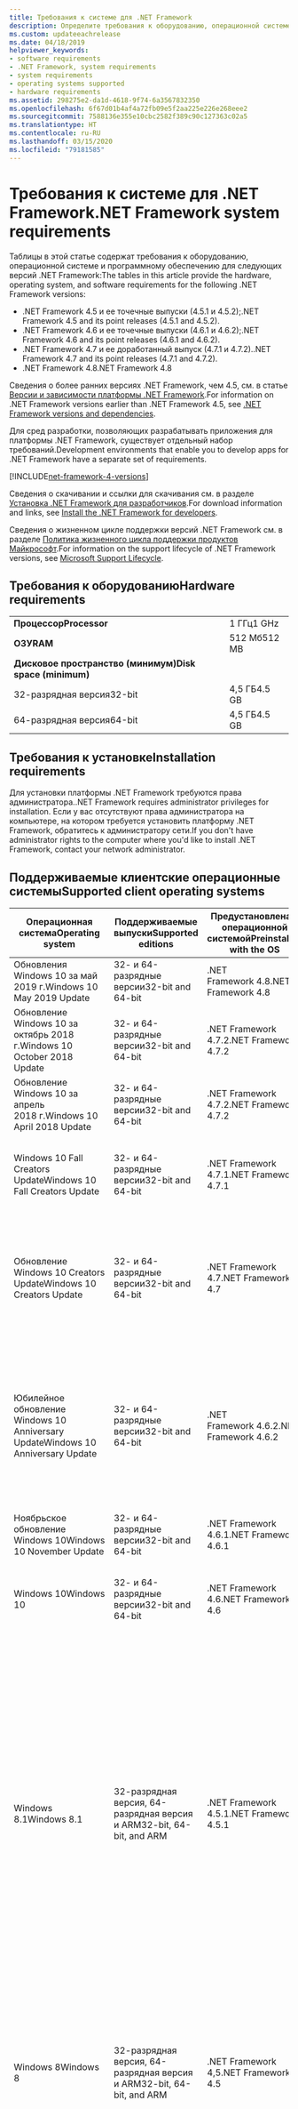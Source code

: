```yaml
---
title: Требования к системе для .NET Framework
description: Определите требования к оборудованию, операционной системе и программному обеспечению для установки .NET Framework 4.5 и более поздних версий.
ms.custom: updateeachrelease
ms.date: 04/18/2019
helpviewer_keywords:
- software requirements
- .NET Framework, system requirements
- system requirements
- operating systems supported
- hardware requirements
ms.assetid: 298275e2-da1d-4618-9f74-6a3567832350
ms.openlocfilehash: 6f67d01b4af4a72fb09e5f2aa225e226e268eee2
ms.sourcegitcommit: 7588136e355e10cbc2582f389c90c127363c02a5
ms.translationtype: HT
ms.contentlocale: ru-RU
ms.lasthandoff: 03/15/2020
ms.locfileid: "79181585"
---
```

# <a name="net-framework-system-requirements"></a><span data-ttu-id="cf2e5-103">Требования к системе для .NET Framework</span><span class="sxs-lookup"><span data-stu-id="cf2e5-103">.NET Framework system requirements</span></span>

<span data-ttu-id="cf2e5-104">Таблицы в этой статье содержат требования к оборудованию, операционной системе и программному обеспечению для следующих версий .NET Framework:</span><span class="sxs-lookup"><span data-stu-id="cf2e5-104">The tables in this article provide the hardware, operating system, and software requirements for the following .NET Framework versions:</span></span>

- <span data-ttu-id="cf2e5-105">.NET Framework 4.5 и ее точечные выпуски (4.5.1 и 4.5.2);</span><span class="sxs-lookup"><span data-stu-id="cf2e5-105">.NET Framework 4.5 and its point releases (4.5.1 and 4.5.2).</span></span>
- <span data-ttu-id="cf2e5-106">.NET Framework 4.6 и ее точечные выпуски (4.6.1 и 4.6.2);</span><span class="sxs-lookup"><span data-stu-id="cf2e5-106">.NET Framework 4.6 and its point releases (4.6.1 and 4.6.2).</span></span>
- <span data-ttu-id="cf2e5-107">.NET Framework 4.7 и ее доработанный выпуск (4.7.1 и 4.7.2).</span><span class="sxs-lookup"><span data-stu-id="cf2e5-107">.NET Framework 4.7 and its point releases (4.7.1 and 4.7.2).</span></span>
- <span data-ttu-id="cf2e5-108">.NET Framework 4.8</span><span class="sxs-lookup"><span data-stu-id="cf2e5-108">.NET Framework 4.8</span></span>

<span data-ttu-id="cf2e5-109">Сведения о более ранних версиях .NET Framework, чем 4.5, см. в статье [Версии и зависимости платформы .NET Framework](../migration-guide/versions-and-dependencies.md).</span><span class="sxs-lookup"><span data-stu-id="cf2e5-109">For information on .NET Framework versions earlier than .NET Framework 4.5, see [.NET Framework versions and dependencies](../migration-guide/versions-and-dependencies.md).</span></span>

<span data-ttu-id="cf2e5-110">Для сред разработки, позволяющих разрабатывать приложения для платформы .NET Framework, существует отдельный набор требований.</span><span class="sxs-lookup"><span data-stu-id="cf2e5-110">Development environments that enable you to develop apps for .NET Framework have a separate set of requirements.</span></span>

[!INCLUDE[net-framework-4-versions](../../../includes/net-framework-4x-versions.md)]

<span data-ttu-id="cf2e5-111">Сведения о скачивании и ссылки для скачивания см. в разделе [Установка .NET Framework для разработчиков](../install/guide-for-developers.md).</span><span class="sxs-lookup"><span data-stu-id="cf2e5-111">For download information and links, see [Install the .NET Framework for developers](../install/guide-for-developers.md).</span></span>

<span data-ttu-id="cf2e5-112">Сведения о жизненном цикле поддержки версий .NET Framework см. в разделе [Политика жизненного цикла поддержки продуктов Майкрософт](https://support.microsoft.com/lifecycle/search?sort=PN&alpha=Microsoft%20.NET%20Framework&Filter=FilterNO).</span><span class="sxs-lookup"><span data-stu-id="cf2e5-112">For information on the support lifecycle of .NET Framework versions, see [Microsoft Support Lifecycle](https://support.microsoft.com/lifecycle/search?sort=PN&alpha=Microsoft%20.NET%20Framework&Filter=FilterNO).</span></span>

## <a name="hardware-requirements"></a><span data-ttu-id="cf2e5-113">Требования к оборудованию</span><span class="sxs-lookup"><span data-stu-id="cf2e5-113">Hardware requirements</span></span>

|                          |        |
| ------------------------ | ------ |
| <span data-ttu-id="cf2e5-114">**Процессор**</span><span class="sxs-lookup"><span data-stu-id="cf2e5-114">**Processor**</span></span>            | <span data-ttu-id="cf2e5-115">1 ГГц</span><span class="sxs-lookup"><span data-stu-id="cf2e5-115">1 GHz</span></span>  |
| <span data-ttu-id="cf2e5-116">**ОЗУ**</span><span class="sxs-lookup"><span data-stu-id="cf2e5-116">**RAM**</span></span>                  | <span data-ttu-id="cf2e5-117">512 Мб</span><span class="sxs-lookup"><span data-stu-id="cf2e5-117">512 MB</span></span> |
| <span data-ttu-id="cf2e5-118">**Дисковое пространство (минимум)**</span><span class="sxs-lookup"><span data-stu-id="cf2e5-118">**Disk space (minimum)**</span></span> |        |
| <span data-ttu-id="cf2e5-119">32-разрядная версия</span><span class="sxs-lookup"><span data-stu-id="cf2e5-119">32-bit</span></span>                   | <span data-ttu-id="cf2e5-120">4,5 ГБ</span><span class="sxs-lookup"><span data-stu-id="cf2e5-120">4.5 GB</span></span> |
| <span data-ttu-id="cf2e5-121">64-разрядная версия</span><span class="sxs-lookup"><span data-stu-id="cf2e5-121">64-bit</span></span>                   | <span data-ttu-id="cf2e5-122">4,5 ГБ</span><span class="sxs-lookup"><span data-stu-id="cf2e5-122">4.5 GB</span></span> |

## <a name="installation-requirements"></a><span data-ttu-id="cf2e5-123">Требования к установке</span><span class="sxs-lookup"><span data-stu-id="cf2e5-123">Installation requirements</span></span>

<span data-ttu-id="cf2e5-124">Для установки платформы .NET Framework требуются права администратора.</span><span class="sxs-lookup"><span data-stu-id="cf2e5-124">.NET Framework requires administrator privileges for installation.</span></span> <span data-ttu-id="cf2e5-125">Если у вас отсутствуют права администратора на компьютере, на котором требуется установить платформу .NET Framework, обратитесь к администратору сети.</span><span class="sxs-lookup"><span data-stu-id="cf2e5-125">If you don't have administrator rights to the computer where you'd like to install .NET Framework, contact your network administrator.</span></span>

## <a name="supported-client-operating-systems"></a><span data-ttu-id="cf2e5-126">Поддерживаемые клиентские операционные системы</span><span class="sxs-lookup"><span data-stu-id="cf2e5-126">Supported client operating systems</span></span>

| <span data-ttu-id="cf2e5-127">Операционная система</span><span class="sxs-lookup"><span data-stu-id="cf2e5-127">Operating system</span></span> | <span data-ttu-id="cf2e5-128">Поддерживаемые выпуски</span><span class="sxs-lookup"><span data-stu-id="cf2e5-128">Supported editions</span></span> | <span data-ttu-id="cf2e5-129">Предустановлена с операционной системой</span><span class="sxs-lookup"><span data-stu-id="cf2e5-129">Preinstalled with the OS</span></span> | <span data-ttu-id="cf2e5-130">Может устанавливаться отдельно</span><span class="sxs-lookup"><span data-stu-id="cf2e5-130">Installable separately</span></span> |
| ---------------- | ------------------ | ------------------------ | ---------------------- |
| <span data-ttu-id="cf2e5-131">Обновления Windows 10 за май 2019 г.</span><span class="sxs-lookup"><span data-stu-id="cf2e5-131">Windows 10 May 2019 Update</span></span> | <span data-ttu-id="cf2e5-132">32- и 64-разрядные версии</span><span class="sxs-lookup"><span data-stu-id="cf2e5-132">32-bit and 64-bit</span></span> | <span data-ttu-id="cf2e5-133">.NET Framework 4.8</span><span class="sxs-lookup"><span data-stu-id="cf2e5-133">.NET Framework 4.8</span></span> | -- |
| <span data-ttu-id="cf2e5-134">Обновление Windows 10 за октябрь 2018 г.</span><span class="sxs-lookup"><span data-stu-id="cf2e5-134">Windows 10 October 2018 Update</span></span> | <span data-ttu-id="cf2e5-135">32- и 64-разрядные версии</span><span class="sxs-lookup"><span data-stu-id="cf2e5-135">32-bit and 64-bit</span></span> | <span data-ttu-id="cf2e5-136">.NET Framework 4.7.2</span><span class="sxs-lookup"><span data-stu-id="cf2e5-136">.NET Framework 4.7.2</span></span> | <span data-ttu-id="cf2e5-137">.NET Framework 4.8</span><span class="sxs-lookup"><span data-stu-id="cf2e5-137">.NET Framework 4.8</span></span> |
| <span data-ttu-id="cf2e5-138">Обновление Windows 10 за апрель 2018 г.</span><span class="sxs-lookup"><span data-stu-id="cf2e5-138">Windows 10 April 2018 Update</span></span> | <span data-ttu-id="cf2e5-139">32- и 64-разрядные версии</span><span class="sxs-lookup"><span data-stu-id="cf2e5-139">32-bit and 64-bit</span></span> | <span data-ttu-id="cf2e5-140">.NET Framework 4.7.2</span><span class="sxs-lookup"><span data-stu-id="cf2e5-140">.NET Framework 4.7.2</span></span> |<span data-ttu-id="cf2e5-141">.NET Framework 4.8</span><span class="sxs-lookup"><span data-stu-id="cf2e5-141">.NET Framework 4.8</span></span>|
| <span data-ttu-id="cf2e5-142">Windows 10 Fall Creators Update</span><span class="sxs-lookup"><span data-stu-id="cf2e5-142">Windows 10 Fall Creators Update</span></span> | <span data-ttu-id="cf2e5-143">32- и 64-разрядные версии</span><span class="sxs-lookup"><span data-stu-id="cf2e5-143">32-bit and 64-bit</span></span> | <span data-ttu-id="cf2e5-144">.NET Framework 4.7.1</span><span class="sxs-lookup"><span data-stu-id="cf2e5-144">.NET Framework 4.7.1</span></span> | <span data-ttu-id="cf2e5-145">.NET Framework 4.7.2</span><span class="sxs-lookup"><span data-stu-id="cf2e5-145">.NET Framework 4.7.2</span></span><br/><br/><span data-ttu-id="cf2e5-146">.NET Framework 4.8</span><span class="sxs-lookup"><span data-stu-id="cf2e5-146">.NET Framework 4.8</span></span> |
| <span data-ttu-id="cf2e5-147">Обновление Windows 10 Creators Update</span><span class="sxs-lookup"><span data-stu-id="cf2e5-147">Windows 10 Creators Update</span></span> | <span data-ttu-id="cf2e5-148">32- и 64-разрядные версии</span><span class="sxs-lookup"><span data-stu-id="cf2e5-148">32-bit and 64-bit</span></span> | <span data-ttu-id="cf2e5-149">.NET Framework 4.7</span><span class="sxs-lookup"><span data-stu-id="cf2e5-149">.NET Framework 4.7</span></span> | <span data-ttu-id="cf2e5-150">.NET Framework 4.7.1</span><span class="sxs-lookup"><span data-stu-id="cf2e5-150">.NET Framework 4.7.1</span></span><br/><br/><span data-ttu-id="cf2e5-151">.NET Framework 4.7.2</span><span class="sxs-lookup"><span data-stu-id="cf2e5-151">.NET Framework 4.7.2</span></span><br/><br/><span data-ttu-id="cf2e5-152">.NET Framework 4.8</span><span class="sxs-lookup"><span data-stu-id="cf2e5-152">.NET Framework 4.8</span></span> |
| <span data-ttu-id="cf2e5-153">Юбилейное обновление Windows 10 Anniversary Update</span><span class="sxs-lookup"><span data-stu-id="cf2e5-153">Windows 10 Anniversary Update</span></span> | <span data-ttu-id="cf2e5-154">32- и 64-разрядные версии</span><span class="sxs-lookup"><span data-stu-id="cf2e5-154">32-bit and 64-bit</span></span> | <span data-ttu-id="cf2e5-155">.NET Framework 4.6.2</span><span class="sxs-lookup"><span data-stu-id="cf2e5-155">.NET Framework 4.6.2</span></span> |<span data-ttu-id="cf2e5-156">.NET Framework 4.7</span><span class="sxs-lookup"><span data-stu-id="cf2e5-156">.NET Framework 4.7</span></span><br/><br/><span data-ttu-id="cf2e5-157">.NET Framework 4.7.1</span><span class="sxs-lookup"><span data-stu-id="cf2e5-157">.NET Framework 4.7.1</span></span><br/><br/><span data-ttu-id="cf2e5-158">.NET Framework 4.7.2</span><span class="sxs-lookup"><span data-stu-id="cf2e5-158">.NET Framework 4.7.2</span></span><br/><br/><span data-ttu-id="cf2e5-159">.NET Framework 4.8</span><span class="sxs-lookup"><span data-stu-id="cf2e5-159">.NET Framework 4.8</span></span>  |
| <span data-ttu-id="cf2e5-160">Ноябрьское обновление Windows 10</span><span class="sxs-lookup"><span data-stu-id="cf2e5-160">Windows 10 November Update</span></span> | <span data-ttu-id="cf2e5-161">32- и 64-разрядные версии</span><span class="sxs-lookup"><span data-stu-id="cf2e5-161">32-bit and 64-bit</span></span> | <span data-ttu-id="cf2e5-162">.NET Framework 4.6.1</span><span class="sxs-lookup"><span data-stu-id="cf2e5-162">.NET Framework 4.6.1</span></span> | <span data-ttu-id="cf2e5-163">.NET Framework 4.6.2</span><span class="sxs-lookup"><span data-stu-id="cf2e5-163">.NET Framework 4.6.2</span></span> |
| <span data-ttu-id="cf2e5-164">Windows 10</span><span class="sxs-lookup"><span data-stu-id="cf2e5-164">Windows 10</span></span> | <span data-ttu-id="cf2e5-165">32- и 64-разрядные версии</span><span class="sxs-lookup"><span data-stu-id="cf2e5-165">32-bit and 64-bit</span></span> | <span data-ttu-id="cf2e5-166">.NET Framework 4.6</span><span class="sxs-lookup"><span data-stu-id="cf2e5-166">.NET Framework 4.6</span></span> | <span data-ttu-id="cf2e5-167">.NET Framework 4.6.1</span><span class="sxs-lookup"><span data-stu-id="cf2e5-167">.NET Framework 4.6.1</span></span> <br/><br/> <span data-ttu-id="cf2e5-168">.NET Framework 4.6.2</span><span class="sxs-lookup"><span data-stu-id="cf2e5-168">.NET Framework 4.6.2</span></span> |
| <span data-ttu-id="cf2e5-169">Windows 8.1</span><span class="sxs-lookup"><span data-stu-id="cf2e5-169">Windows 8.1</span></span> | <span data-ttu-id="cf2e5-170">32-разрядная версия, 64-разрядная версия и ARM</span><span class="sxs-lookup"><span data-stu-id="cf2e5-170">32-bit, 64-bit, and ARM</span></span> | <span data-ttu-id="cf2e5-171">.NET Framework 4.5.1</span><span class="sxs-lookup"><span data-stu-id="cf2e5-171">.NET Framework 4.5.1</span></span> | <span data-ttu-id="cf2e5-172">.NET Framework 4.5.2</span><span class="sxs-lookup"><span data-stu-id="cf2e5-172">.NET Framework 4.5.2</span></span><br /><br /> <span data-ttu-id="cf2e5-173">.NET Framework 4.6</span><span class="sxs-lookup"><span data-stu-id="cf2e5-173">.NET Framework 4.6</span></span><br /><br /> <span data-ttu-id="cf2e5-174">.NET Framework 4.6.1</span><span class="sxs-lookup"><span data-stu-id="cf2e5-174">.NET Framework 4.6.1</span></span><br /><br /> <span data-ttu-id="cf2e5-175">.NET Framework 4.6.2</span><span class="sxs-lookup"><span data-stu-id="cf2e5-175">.NET Framework 4.6.2</span></span><br /><br /><span data-ttu-id="cf2e5-176">.NET Framework 4.7</span><span class="sxs-lookup"><span data-stu-id="cf2e5-176">.NET Framework 4.7</span></span><br/><br/><span data-ttu-id="cf2e5-177">.NET Framework 4.7.1</span><span class="sxs-lookup"><span data-stu-id="cf2e5-177">.NET Framework 4.7.1</span></span><br/><br/><span data-ttu-id="cf2e5-178">.NET Framework 4.7.2</span><span class="sxs-lookup"><span data-stu-id="cf2e5-178">.NET Framework 4.7.2</span></span><br/><br/><span data-ttu-id="cf2e5-179">.NET Framework 4.8</span><span class="sxs-lookup"><span data-stu-id="cf2e5-179">.NET Framework 4.8</span></span> |
| <span data-ttu-id="cf2e5-180">Windows 8</span><span class="sxs-lookup"><span data-stu-id="cf2e5-180">Windows 8</span></span> | <span data-ttu-id="cf2e5-181">32-разрядная версия, 64-разрядная версия и ARM</span><span class="sxs-lookup"><span data-stu-id="cf2e5-181">32-bit, 64-bit, and ARM</span></span> | <span data-ttu-id="cf2e5-182">.NET Framework 4,5</span><span class="sxs-lookup"><span data-stu-id="cf2e5-182">.NET Framework 4.5</span></span> | <span data-ttu-id="cf2e5-183">.NET Framework 4.5.1</span><span class="sxs-lookup"><span data-stu-id="cf2e5-183">.NET Framework 4.5.1</span></span><br /><br /><span data-ttu-id="cf2e5-184">.NET Framework 4.5.2</span><span class="sxs-lookup"><span data-stu-id="cf2e5-184">.NET Framework 4.5.2</span></span><br /><br /> <span data-ttu-id="cf2e5-185">.NET Framework 4.6</span><span class="sxs-lookup"><span data-stu-id="cf2e5-185">.NET Framework 4.6</span></span><br /><br /> <span data-ttu-id="cf2e5-186">.NET Framework 4.6.1</span><span class="sxs-lookup"><span data-stu-id="cf2e5-186">.NET Framework 4.6.1</span></span> |
| <span data-ttu-id="cf2e5-187">Windows 7 SP1</span><span class="sxs-lookup"><span data-stu-id="cf2e5-187">Windows 7 SP1</span></span>|<span data-ttu-id="cf2e5-188">32- и 64-разрядные версии</span><span class="sxs-lookup"><span data-stu-id="cf2e5-188">32-bit and 64-bit</span></span> | -- | <span data-ttu-id="cf2e5-189">.NET Framework 4</span><span class="sxs-lookup"><span data-stu-id="cf2e5-189">.NET Framework 4</span></span><br /><br /> <span data-ttu-id="cf2e5-190">.NET Framework 4,5</span><span class="sxs-lookup"><span data-stu-id="cf2e5-190">.NET Framework 4.5</span></span><br /><br /> <span data-ttu-id="cf2e5-191">.NET Framework 4.5.1</span><span class="sxs-lookup"><span data-stu-id="cf2e5-191">.NET Framework 4.5.1</span></span><br /><br /> <span data-ttu-id="cf2e5-192">.NET Framework 4.5.2</span><span class="sxs-lookup"><span data-stu-id="cf2e5-192">.NET Framework 4.5.2</span></span><br /><br /> <span data-ttu-id="cf2e5-193">.NET Framework 4.6</span><span class="sxs-lookup"><span data-stu-id="cf2e5-193">.NET Framework 4.6</span></span><br /><br /> <span data-ttu-id="cf2e5-194">.NET Framework 4.6.1</span><span class="sxs-lookup"><span data-stu-id="cf2e5-194">.NET Framework 4.6.1</span></span><br /><br /> <span data-ttu-id="cf2e5-195">.NET Framework 4.6.2</span><span class="sxs-lookup"><span data-stu-id="cf2e5-195">.NET Framework 4.6.2</span></span><br /><br /><span data-ttu-id="cf2e5-196">.NET Framework 4.7</span><span class="sxs-lookup"><span data-stu-id="cf2e5-196">.NET Framework 4.7</span></span><br/><br/><span data-ttu-id="cf2e5-197">.NET Framework 4.7.1</span><span class="sxs-lookup"><span data-stu-id="cf2e5-197">.NET Framework 4.7.1</span></span><br/><br/><span data-ttu-id="cf2e5-198">.NET Framework 4.7.2</span><span class="sxs-lookup"><span data-stu-id="cf2e5-198">.NET Framework 4.7.2</span></span><br/><br/><span data-ttu-id="cf2e5-199">.NET Framework 4.8</span><span class="sxs-lookup"><span data-stu-id="cf2e5-199">.NET Framework 4.8</span></span> |
| <span data-ttu-id="cf2e5-200">Windows Vista SP2</span><span class="sxs-lookup"><span data-stu-id="cf2e5-200">Windows Vista SP2</span></span>|<span data-ttu-id="cf2e5-201">32- и 64-разрядные версии</span><span class="sxs-lookup"><span data-stu-id="cf2e5-201">32-bit and 64-bit</span></span> | -- | <span data-ttu-id="cf2e5-202">.NET Framework 4</span><span class="sxs-lookup"><span data-stu-id="cf2e5-202">.NET Framework 4</span></span><br /><br /> <span data-ttu-id="cf2e5-203">.NET Framework 4,5</span><span class="sxs-lookup"><span data-stu-id="cf2e5-203">.NET Framework 4.5</span></span><br /><br /> <span data-ttu-id="cf2e5-204">.NET Framework 4.5.1</span><span class="sxs-lookup"><span data-stu-id="cf2e5-204">.NET Framework 4.5.1</span></span><br /><br /> <span data-ttu-id="cf2e5-205">.NET Framework 4.5.2</span><span class="sxs-lookup"><span data-stu-id="cf2e5-205">.NET Framework 4.5.2</span></span><br /><br /> <span data-ttu-id="cf2e5-206">.NET Framework 4.6</span><span class="sxs-lookup"><span data-stu-id="cf2e5-206">.NET Framework 4.6</span></span> |
| <span data-ttu-id="cf2e5-207">Windows XP</span><span class="sxs-lookup"><span data-stu-id="cf2e5-207">Windows XP</span></span> |<span data-ttu-id="cf2e5-208">32- и 64-разрядные версии</span><span class="sxs-lookup"><span data-stu-id="cf2e5-208">32-bit and 64-bit</span></span> | -- | <span data-ttu-id="cf2e5-209">.NET Framework 4</span><span class="sxs-lookup"><span data-stu-id="cf2e5-209">.NET Framework 4</span></span> |

 <span data-ttu-id="cf2e5-210">**Примечания.**</span><span class="sxs-lookup"><span data-stu-id="cf2e5-210">**Notes:**</span></span>

- <span data-ttu-id="cf2e5-211">В системах Windows 7 платформе .NET Framework требуется пакет обновления 1 (SP1) для Windows 7.</span><span class="sxs-lookup"><span data-stu-id="cf2e5-211">On Windows 7 systems, .NET Framework requires Windows 7 SP1.</span></span> <span data-ttu-id="cf2e5-212">Если вы используете Windows 7 и еще не установили пакет обновления 1 (SP1), это необходимо сделать перед установкой платформы .NET Framework.</span><span class="sxs-lookup"><span data-stu-id="cf2e5-212">If you're on Windows 7 and haven't yet installed Service Pack 1, you need to do so before installing the .NET Framework.</span></span>

- <span data-ttu-id="cf2e5-213">.NET Framework 4.5 поддерживается в среде предустановки Windows.</span><span class="sxs-lookup"><span data-stu-id="cf2e5-213">.NET Framework 4.5 is supported on the Windows Preinstallation Environment (Windows PE).</span></span> <span data-ttu-id="cf2e5-214">(за исключением некоторых функций).</span><span class="sxs-lookup"><span data-stu-id="cf2e5-214">Not all features are supported on Windows PE.</span></span>

- <span data-ttu-id="cf2e5-215">.NET Framework 4 также поддерживает платформу IA64.</span><span class="sxs-lookup"><span data-stu-id="cf2e5-215">.NET Framework 4 also supports the IA64 platform.</span></span>

- <span data-ttu-id="cf2e5-216">Для обеспечения оптимального уровня совместимости и безопасности на всех платформах рекомендуется установить последнюю версию пакета обновления Windows и все критические обновления, доступные в [Центре обновления Windows](https://support.microsoft.com/help/12373/windows-update-faq).</span><span class="sxs-lookup"><span data-stu-id="cf2e5-216">For all platforms, we recommend that you upgrade to the latest Windows Service Pack and install critical updates available from [Windows Update](https://support.microsoft.com/help/12373/windows-update-faq) to ensure the best compatibility and security.</span></span>

- <span data-ttu-id="cf2e5-217">В 64-разрядных операционных системах платформа .NET Framework поддерживает как среду WOW64 (32-разрядная обработка на 64-разрядном компьютере), так и собственную 64-разрядную обработку.</span><span class="sxs-lookup"><span data-stu-id="cf2e5-217">On 64-bit operating systems, .NET Framework supports both WOW64 (32-bit processing on a 64-bit machine) and native 64-bit processing.</span></span>

## <a name="supported-server-operating-systems"></a><span data-ttu-id="cf2e5-218">Поддерживаемые серверные операционные системы</span><span class="sxs-lookup"><span data-stu-id="cf2e5-218">Supported server operating systems</span></span>

| <span data-ttu-id="cf2e5-219">Операционная система</span><span class="sxs-lookup"><span data-stu-id="cf2e5-219">Operating system</span></span> | <span data-ttu-id="cf2e5-220">Поддерживаемые выпуски</span><span class="sxs-lookup"><span data-stu-id="cf2e5-220">Supported editions</span></span> | <span data-ttu-id="cf2e5-221">Предустановлена с операционной системой</span><span class="sxs-lookup"><span data-stu-id="cf2e5-221">Preinstalled with the OS</span></span> | <span data-ttu-id="cf2e5-222">Может устанавливаться отдельно</span><span class="sxs-lookup"><span data-stu-id="cf2e5-222">Installable separately</span></span> |
| ---------------- | ------------------ | ------------------------ | ---------------------- |
| <span data-ttu-id="cf2e5-223">Windows Server 2019</span><span class="sxs-lookup"><span data-stu-id="cf2e5-223">Windows Server 2019</span></span> | <span data-ttu-id="cf2e5-224">64-разрядная версия</span><span class="sxs-lookup"><span data-stu-id="cf2e5-224">64-bit</span></span> | <span data-ttu-id="cf2e5-225">.NET Framework 4.7.2</span><span class="sxs-lookup"><span data-stu-id="cf2e5-225">.NET Framework 4.7.2</span></span> | <span data-ttu-id="cf2e5-226">.NET Framework 4.8</span><span class="sxs-lookup"><span data-stu-id="cf2e5-226">.NET Framework 4.8</span></span> |
| <span data-ttu-id="cf2e5-227">Windows Server, версия 1809</span><span class="sxs-lookup"><span data-stu-id="cf2e5-227">Windows Server, version 1809</span></span> | <span data-ttu-id="cf2e5-228">64-разрядная версия</span><span class="sxs-lookup"><span data-stu-id="cf2e5-228">64-bit</span></span> | <span data-ttu-id="cf2e5-229">.NET Framework 4.7.2</span><span class="sxs-lookup"><span data-stu-id="cf2e5-229">.NET Framework 4.7.2</span></span> | <span data-ttu-id="cf2e5-230">.NET Framework 4.8</span><span class="sxs-lookup"><span data-stu-id="cf2e5-230">.NET Framework 4.8</span></span> |
| <span data-ttu-id="cf2e5-231">Windows Server, версия 1803</span><span class="sxs-lookup"><span data-stu-id="cf2e5-231">Windows Server, version 1803</span></span> | <span data-ttu-id="cf2e5-232">64-разрядная версия</span><span class="sxs-lookup"><span data-stu-id="cf2e5-232">64-bit</span></span> | <span data-ttu-id="cf2e5-233">.NET Framework 4.7.2</span><span class="sxs-lookup"><span data-stu-id="cf2e5-233">.NET Framework 4.7.2</span></span> | <span data-ttu-id="cf2e5-234">.NET Framework 4.8</span><span class="sxs-lookup"><span data-stu-id="cf2e5-234">.NET Framework 4.8</span></span> |
| <span data-ttu-id="cf2e5-235">Windows Server, версия 1709</span><span class="sxs-lookup"><span data-stu-id="cf2e5-235">Windows Server, version 1709</span></span> | <span data-ttu-id="cf2e5-236">64-разрядная версия</span><span class="sxs-lookup"><span data-stu-id="cf2e5-236">64-bit</span></span> | <span data-ttu-id="cf2e5-237">.NET Framework 4.7.1</span><span class="sxs-lookup"><span data-stu-id="cf2e5-237">.NET Framework 4.7.1</span></span> | <span data-ttu-id="cf2e5-238">.NET Framework 4.7.2</span><span class="sxs-lookup"><span data-stu-id="cf2e5-238">.NET Framework 4.7.2</span></span>|
| <span data-ttu-id="cf2e5-239">Windows Server 2016</span><span class="sxs-lookup"><span data-stu-id="cf2e5-239">Windows Server 2016</span></span> | <span data-ttu-id="cf2e5-240">64-разрядная версия</span><span class="sxs-lookup"><span data-stu-id="cf2e5-240">64-bit</span></span> | <span data-ttu-id="cf2e5-241">.NET Framework 4.6.2</span><span class="sxs-lookup"><span data-stu-id="cf2e5-241">.NET Framework 4.6.2</span></span> | <span data-ttu-id="cf2e5-242">.NET Framework 4.7</span><span class="sxs-lookup"><span data-stu-id="cf2e5-242">.NET Framework 4.7</span></span><br/><br/> <span data-ttu-id="cf2e5-243">.NET Framework 4.7.1</span><span class="sxs-lookup"><span data-stu-id="cf2e5-243">.NET Framework 4.7.1</span></span><br/><br/><span data-ttu-id="cf2e5-244">.NET Framework 4.7.2</span><span class="sxs-lookup"><span data-stu-id="cf2e5-244">.NET Framework 4.7.2</span></span><br/><br/><span data-ttu-id="cf2e5-245">.NET Framework 4.8</span><span class="sxs-lookup"><span data-stu-id="cf2e5-245">.NET Framework 4.8</span></span> |
| <span data-ttu-id="cf2e5-246">Windows Server 2012 R2</span><span class="sxs-lookup"><span data-stu-id="cf2e5-246">Windows Server 2012 R2</span></span> | <span data-ttu-id="cf2e5-247">64-разрядная версия</span><span class="sxs-lookup"><span data-stu-id="cf2e5-247">64-bit</span></span> | <span data-ttu-id="cf2e5-248">.NET Framework 4.5.1</span><span class="sxs-lookup"><span data-stu-id="cf2e5-248">.NET Framework 4.5.1</span></span> | <span data-ttu-id="cf2e5-249">.NET Framework 4.5.2</span><span class="sxs-lookup"><span data-stu-id="cf2e5-249">.NET Framework 4.5.2</span></span><br /><br /> <span data-ttu-id="cf2e5-250">.NET Framework 4.6</span><span class="sxs-lookup"><span data-stu-id="cf2e5-250">.NET Framework 4.6</span></span><br /><br /> <span data-ttu-id="cf2e5-251">.NET Framework 4.6.1</span><span class="sxs-lookup"><span data-stu-id="cf2e5-251">.NET Framework 4.6.1</span></span><br /><br /> <span data-ttu-id="cf2e5-252">.NET Framework 4.6.2</span><span class="sxs-lookup"><span data-stu-id="cf2e5-252">.NET Framework 4.6.2</span></span><br /><br /><span data-ttu-id="cf2e5-253">.NET Framework 4.7</span><span class="sxs-lookup"><span data-stu-id="cf2e5-253">.NET Framework 4.7</span></span><br/><br/> <span data-ttu-id="cf2e5-254">.NET Framework 4.7.1</span><span class="sxs-lookup"><span data-stu-id="cf2e5-254">.NET Framework 4.7.1</span></span><br/><br/><span data-ttu-id="cf2e5-255">.NET Framework 4.7.2</span><span class="sxs-lookup"><span data-stu-id="cf2e5-255">.NET Framework 4.7.2</span></span><br/><br/><span data-ttu-id="cf2e5-256">.NET Framework 4.8</span><span class="sxs-lookup"><span data-stu-id="cf2e5-256">.NET Framework 4.8</span></span> |
| <span data-ttu-id="cf2e5-257">Windows Server 2012 (64-разрядный выпуск)</span><span class="sxs-lookup"><span data-stu-id="cf2e5-257">Windows Server 2012 (64-bit edition)</span></span> | <span data-ttu-id="cf2e5-258">64-разрядная версия</span><span class="sxs-lookup"><span data-stu-id="cf2e5-258">64-bit</span></span>| <span data-ttu-id="cf2e5-259">.NET Framework 4,5</span><span class="sxs-lookup"><span data-stu-id="cf2e5-259">.NET Framework 4.5</span></span> | <span data-ttu-id="cf2e5-260">.NET Framework 4.5.1</span><span class="sxs-lookup"><span data-stu-id="cf2e5-260">.NET Framework 4.5.1</span></span><br /><br /> <span data-ttu-id="cf2e5-261">.NET Framework 4.5.2</span><span class="sxs-lookup"><span data-stu-id="cf2e5-261">.NET Framework 4.5.2</span></span><br /><br /> <span data-ttu-id="cf2e5-262">.NET Framework 4.6</span><span class="sxs-lookup"><span data-stu-id="cf2e5-262">.NET Framework 4.6</span></span><br /><br /> <span data-ttu-id="cf2e5-263">.NET Framework 4.6.1</span><span class="sxs-lookup"><span data-stu-id="cf2e5-263">.NET Framework 4.6.1</span></span><br /><br /> <span data-ttu-id="cf2e5-264">.NET Framework 4.6.2</span><span class="sxs-lookup"><span data-stu-id="cf2e5-264">.NET Framework 4.6.2</span></span><br /><br /><span data-ttu-id="cf2e5-265">.NET Framework 4.7</span><span class="sxs-lookup"><span data-stu-id="cf2e5-265">.NET Framework 4.7</span></span><br/><br/><span data-ttu-id="cf2e5-266">.NET Framework 4.7.1</span><span class="sxs-lookup"><span data-stu-id="cf2e5-266">.NET Framework 4.7.1</span></span><br/><br/><span data-ttu-id="cf2e5-267">.NET Framework 4.7.2</span><span class="sxs-lookup"><span data-stu-id="cf2e5-267">.NET Framework 4.7.2</span></span><br/><br/><span data-ttu-id="cf2e5-268">.NET Framework 4.8</span><span class="sxs-lookup"><span data-stu-id="cf2e5-268">.NET Framework 4.8</span></span> |
| <span data-ttu-id="cf2e5-269">Windows Server 2008 R2 с пакетом обновления 1 (SP1)</span><span class="sxs-lookup"><span data-stu-id="cf2e5-269">Windows Server 2008 R2 SP1</span></span>|<span data-ttu-id="cf2e5-270">64-разрядная версия</span><span class="sxs-lookup"><span data-stu-id="cf2e5-270">64-bit</span></span> | -- | <span data-ttu-id="cf2e5-271">.NET Framework 4</span><span class="sxs-lookup"><span data-stu-id="cf2e5-271">.NET Framework 4</span></span><br /><br /> <span data-ttu-id="cf2e5-272">.NET Framework 4,5</span><span class="sxs-lookup"><span data-stu-id="cf2e5-272">.NET Framework 4.5</span></span><br /><br /> <span data-ttu-id="cf2e5-273">.NET Framework 4.5.1</span><span class="sxs-lookup"><span data-stu-id="cf2e5-273">.NET Framework 4.5.1</span></span><br /><br /> <span data-ttu-id="cf2e5-274">.NET Framework 4.5.2</span><span class="sxs-lookup"><span data-stu-id="cf2e5-274">.NET Framework 4.5.2</span></span><br /><br /> <span data-ttu-id="cf2e5-275">.NET Framework 4.6</span><span class="sxs-lookup"><span data-stu-id="cf2e5-275">.NET Framework 4.6</span></span><br /><br /> <span data-ttu-id="cf2e5-276">.NET Framework 4.6.1</span><span class="sxs-lookup"><span data-stu-id="cf2e5-276">.NET Framework 4.6.1</span></span><br /><br /> <span data-ttu-id="cf2e5-277">.NET Framework 4.6.2</span><span class="sxs-lookup"><span data-stu-id="cf2e5-277">.NET Framework 4.6.2</span></span><br /><br /><span data-ttu-id="cf2e5-278">.NET Framework 4.7</span><span class="sxs-lookup"><span data-stu-id="cf2e5-278">.NET Framework 4.7</span></span><br/><br/><span data-ttu-id="cf2e5-279">.NET Framework 4.7.1</span><span class="sxs-lookup"><span data-stu-id="cf2e5-279">.NET Framework 4.7.1</span></span><br/><br/><span data-ttu-id="cf2e5-280">.NET Framework 4.7.2</span><span class="sxs-lookup"><span data-stu-id="cf2e5-280">.NET Framework 4.7.2</span></span><br/><br/><span data-ttu-id="cf2e5-281">.NET Framework 4.8</span><span class="sxs-lookup"><span data-stu-id="cf2e5-281">.NET Framework 4.8</span></span> |
| <span data-ttu-id="cf2e5-282">Windows Server 2008 SP2</span><span class="sxs-lookup"><span data-stu-id="cf2e5-282">Windows Server 2008 SP2</span></span>|<span data-ttu-id="cf2e5-283">32- и 64-разрядные версии</span><span class="sxs-lookup"><span data-stu-id="cf2e5-283">32-bit and 64-bit</span></span> | -- | <span data-ttu-id="cf2e5-284">.NET Framework 4</span><span class="sxs-lookup"><span data-stu-id="cf2e5-284">.NET Framework 4</span></span><br /><br /> <span data-ttu-id="cf2e5-285">.NET Framework 4,5</span><span class="sxs-lookup"><span data-stu-id="cf2e5-285">.NET Framework 4.5</span></span><br /><br /> <span data-ttu-id="cf2e5-286">.NET Framework 4.5.1</span><span class="sxs-lookup"><span data-stu-id="cf2e5-286">.NET Framework 4.5.1</span></span><br /><br /> <span data-ttu-id="cf2e5-287">.NET Framework 4.5.2</span><span class="sxs-lookup"><span data-stu-id="cf2e5-287">.NET Framework 4.5.2</span></span><br /><br /> <span data-ttu-id="cf2e5-288">.NET Framework 4.6</span><span class="sxs-lookup"><span data-stu-id="cf2e5-288">.NET Framework 4.6</span></span> |

<span data-ttu-id="cf2e5-289">**Примечания.**</span><span class="sxs-lookup"><span data-stu-id="cf2e5-289">**Notes:**</span></span>

- <span data-ttu-id="cf2e5-290">Windows Server 2012 включает .NET Framework 4.5, поэтому установка этого компонента не требуется.</span><span class="sxs-lookup"><span data-stu-id="cf2e5-290">Windows Server 2012 includes .NET Framework 4.5, so you don't have to install it separately.</span></span> <span data-ttu-id="cf2e5-291">Аналогично Windows Server 2012 R2 включает .NET Framework 4.5.1.</span><span class="sxs-lookup"><span data-stu-id="cf2e5-291">Similarly, Windows Server 2012 R2 includes .NET Framework 4.5.1.</span></span>

- <span data-ttu-id="cf2e5-292">Платформа .NET Framework имеет ограниченную поддержку роли Server Core с Windows Server 2008 R2 с пакетом обновления 1 (SP1) или более поздней версии.</span><span class="sxs-lookup"><span data-stu-id="cf2e5-292">.NET Framework has limited support for the Server Core Role with Windows Server 2008 R2 SP1 or later.</span></span> <span data-ttu-id="cf2e5-293">Список неподдерживаемых API см. в разделе [Функции Server Core в .NET](https://docs.microsoft.com/previous-versions//dd745015(v=vs.85)).</span><span class="sxs-lookup"><span data-stu-id="cf2e5-293">See [Server Core .NET Functionality](https://docs.microsoft.com/previous-versions//dd745015(v=vs.85)) for a list of unsupported APIs.</span></span>

- <span data-ttu-id="cf2e5-294">Платформа .NET Framework не поддерживается в Windows Server 2008 R2 для систем на платформе Itanium.</span><span class="sxs-lookup"><span data-stu-id="cf2e5-294">.NET Framework isn't supported on Windows Server 2008 R2 for Itanium-Based Systems.</span></span>

- <span data-ttu-id="cf2e5-295">В Windows Server 2008 с пакетом обновления 2 (SP2) платформа .NET Framework не поддерживается в роли Server Core.</span><span class="sxs-lookup"><span data-stu-id="cf2e5-295">On Windows Server 2008 SP2, .NET Framework is not supported in the Server Core Role.</span></span>

- <span data-ttu-id="cf2e5-296">Для обеспечения оптимального уровня совместимости и безопасности на всех платформах рекомендуется выполнить обновление до последней версии пакета обновления Windows и всех критических обновлений, доступных в [Центре обновления Windows](https://support.microsoft.com/help/12373/windows-update-faq).</span><span class="sxs-lookup"><span data-stu-id="cf2e5-296">For all platforms, we recommend that you upgrade to the latest Windows Service Pack and critical updates available from [Windows Update](https://support.microsoft.com/help/12373/windows-update-faq) to ensure the best compatibility and security.</span></span> <span data-ttu-id="cf2e5-297">В некоторых операционных системах может потребоваться установить последний пакет обновления Windows.</span><span class="sxs-lookup"><span data-stu-id="cf2e5-297">Installation of the latest Windows Service Pack may be required on some operating systems.</span></span>

- <span data-ttu-id="cf2e5-298">В 64-разрядных операционных системах платформа .NET Framework поддерживает как среду WOW64 (32-разрядная обработка на 64-разрядном компьютере), так и собственную 64-разрядную обработку.</span><span class="sxs-lookup"><span data-stu-id="cf2e5-298">On 64-bit operating systems, .NET Framework supports both WOW64 (32-bit processing on a 64-bit machine) and native 64-bit processing.</span></span>

## <a name="see-also"></a><span data-ttu-id="cf2e5-299">См. также</span><span class="sxs-lookup"><span data-stu-id="cf2e5-299">See also</span></span>

- [<span data-ttu-id="cf2e5-300">Руководство по установке</span><span class="sxs-lookup"><span data-stu-id="cf2e5-300">Installation Guide</span></span>](../install/index.md)
- [<span data-ttu-id="cf2e5-301">Начало работы</span><span class="sxs-lookup"><span data-stu-id="cf2e5-301">Getting Started</span></span>](index.md)
- [<span data-ttu-id="cf2e5-302">Устранение неполадок с заблокированными установками и удалениями .NET Framework</span><span class="sxs-lookup"><span data-stu-id="cf2e5-302">Troubleshoot blocked .NET Framework installations and uninstallations</span></span>](../install/troubleshoot-blocked-installations-and-uninstallations.md)
